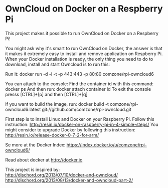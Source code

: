 # OwnCloud on Docker on a Respberry Pi

This project makes it possible to run OwnCloud on Docker on a Respberry Pi!

You might ask why it's smart to run OwnCloud on Docker, the answer is that it makes it extremely easy to install and remove application on Respberry Pi. When your Docker installation is ready, the only thing you need to do to download, install and start Owncloud is to run this:

Run it: docker run -d -i -t -p 443:443 -p 80:80 comzone/rpi-owncloud6

You can attach to the console:
Find the container id with this command: docker ps 
And then run: docker attach container id 
To exit the console presss [CTRL]+[p] and then [CTRL]+[q]

If you want to build the image, run: docker build -t comzone/rpi-owncloud6:latest git://github.com/comzone/rpi-owncloud.git

First step is to install Linux and Docker on your Raspberry Pi. Follow this instruction:
http://resin.io/docker-on-raspberry-pi-in-4-simple-steps/ You might consider to upgrade Docker by following this instruction: http://resin.io/release-docker-0-7-2-for-arm/

Se more at the Docker Index: https://index.docker.io/u/comzone/rpi-owncloud6/

Read about docker at http://docker.io

This project is inspired by:  
http://dischord.org/2013/07/10/docker-and-owncloud/
http://dischord.org/2013/08/13/docker-and-owncloud-part-2/
